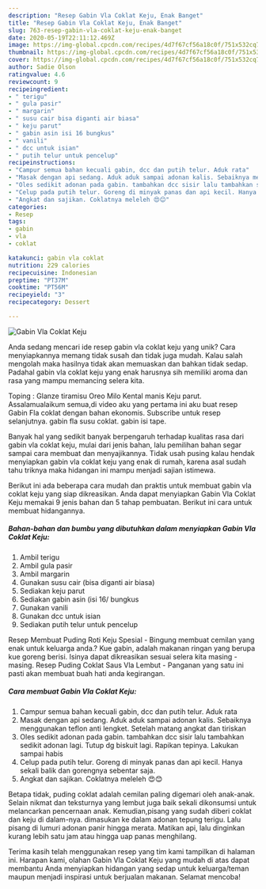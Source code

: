 ```yaml
---
description: "Resep Gabin Vla Coklat Keju, Enak Banget"
title: "Resep Gabin Vla Coklat Keju, Enak Banget"
slug: 763-resep-gabin-vla-coklat-keju-enak-banget
date: 2020-05-19T22:11:12.469Z
image: https://img-global.cpcdn.com/recipes/4d7f67cf56a18c0f/751x532cq70/gabin-vla-coklat-keju-foto-resep-utama.jpg
thumbnail: https://img-global.cpcdn.com/recipes/4d7f67cf56a18c0f/751x532cq70/gabin-vla-coklat-keju-foto-resep-utama.jpg
cover: https://img-global.cpcdn.com/recipes/4d7f67cf56a18c0f/751x532cq70/gabin-vla-coklat-keju-foto-resep-utama.jpg
author: Sadie Olson
ratingvalue: 4.6
reviewcount: 9
recipeingredient:
- " terigu"
- " gula pasir"
- " margarin"
- " susu cair bisa diganti air biasa"
- " keju parut"
- " gabin asin isi 16 bungkus"
- " vanili"
- " dcc untuk isian"
- " putih telur untuk pencelup"
recipeinstructions:
- "Campur semua bahan kecuali gabin, dcc dan putih telur. Aduk rata"
- "Masak dengan api sedang. Aduk aduk sampai adonan kalis. Sebaiknya menggunakan teflon anti lengket. Setelah matang angkat dan tiriskan"
- "Oles sedikit adonan pada gabin. tambahkan dcc sisir lalu tambahkan sedikit adonan lagi. Tutup dg biskuit lagi. Rapikan tepinya. Lakukan sampai habis"
- "Celup pada putih telur. Goreng di minyak panas dan api kecil. Hanya sekali balik dan gorengnya sebentar saja."
- "Angkat dan sajikan. Coklatnya meleleh 😍😊"
categories:
- Resep
tags:
- gabin
- vla
- coklat

katakunci: gabin vla coklat 
nutrition: 229 calories
recipecuisine: Indonesian
preptime: "PT37M"
cooktime: "PT56M"
recipeyield: "3"
recipecategory: Dessert

---
```



![Gabin Vla Coklat Keju](https://img-global.cpcdn.com/recipes/4d7f67cf56a18c0f/751x532cq70/gabin-vla-coklat-keju-foto-resep-utama.jpg)

Anda sedang mencari ide resep gabin vla coklat keju yang unik? Cara menyiapkannya memang tidak susah dan tidak juga mudah. Kalau salah mengolah maka hasilnya tidak akan memuaskan dan bahkan tidak sedap. Padahal gabin vla coklat keju yang enak harusnya sih memiliki aroma dan rasa yang mampu memancing selera kita.

Toping : Glanze tiramisu Oreo Milo Kental manis Keju parut. Assalamualaikum semua,di video aku yang pertama ini aku buat resep Gabin Fla coklat dengan bahan ekonomis. Subscribe untuk resep selanjutnya. gabin fla susu coklat. gabin isi tape.

Banyak hal yang sedikit banyak berpengaruh terhadap kualitas rasa dari gabin vla coklat keju, mulai dari jenis bahan, lalu pemilihan bahan segar sampai cara membuat dan menyajikannya. Tidak usah pusing kalau hendak menyiapkan gabin vla coklat keju yang enak di rumah, karena asal sudah tahu triknya maka hidangan ini mampu menjadi sajian istimewa.


Berikut ini ada beberapa cara mudah dan praktis untuk membuat gabin vla coklat keju yang siap dikreasikan. Anda dapat menyiapkan Gabin Vla Coklat Keju memakai 9 jenis bahan dan 5 tahap pembuatan. Berikut ini cara untuk membuat hidangannya.

<!--inarticleads1-->

##### Bahan-bahan dan bumbu yang dibutuhkan dalam menyiapkan Gabin Vla Coklat Keju:

1. Ambil  terigu
1. Ambil  gula pasir
1. Ambil  margarin
1. Gunakan  susu cair (bisa diganti air biasa)
1. Sediakan  keju parut
1. Sediakan  gabin asin (isi 16/ bungkus
1. Gunakan  vanili
1. Gunakan  dcc untuk isian
1. Sediakan  putih telur untuk pencelup


Resep Membuat Puding Roti Keju Spesial - Bingung membuat cemilan yang enak untuk keluarga anda.? Kue gabin, adalah makanan ringan yang berupa kue goreng berisi. Isinya dapat dikreasikan sesuai selera kita masing - masing. Resep Puding Coklat Saus Vla Lembut - Panganan yang satu ini pasti akan membuat buah hati anda kegirangan. 

<!--inarticleads2-->

##### Cara membuat Gabin Vla Coklat Keju:

1. Campur semua bahan kecuali gabin, dcc dan putih telur. Aduk rata
1. Masak dengan api sedang. Aduk aduk sampai adonan kalis. Sebaiknya menggunakan teflon anti lengket. Setelah matang angkat dan tiriskan
1. Oles sedikit adonan pada gabin. tambahkan dcc sisir lalu tambahkan sedikit adonan lagi. Tutup dg biskuit lagi. Rapikan tepinya. Lakukan sampai habis
1. Celup pada putih telur. Goreng di minyak panas dan api kecil. Hanya sekali balik dan gorengnya sebentar saja.
1. Angkat dan sajikan. Coklatnya meleleh 😍😊


Betapa tidak, puding coklat adalah cemilan paling digemari oleh anak-anak. Selain nikmat dan teksturnya yang lembut juga baik sekali dikonsumsi untuk melancarkan pencernaan anak. Kemudian,pisang yang sudah diberi coklat dan keju di dalam-nya. dimasukan ke dalam adonan tepung terigu. Lalu pisang di lumuri adonan panir hingga merata. Matikan api, lalu dinginkan kurang lebih satu jam atau hingga uap panas menghilang. 

Terima kasih telah menggunakan resep yang tim kami tampilkan di halaman ini. Harapan kami, olahan Gabin Vla Coklat Keju yang mudah di atas dapat membantu Anda menyiapkan hidangan yang sedap untuk keluarga/teman maupun menjadi inspirasi untuk berjualan makanan. Selamat mencoba!
